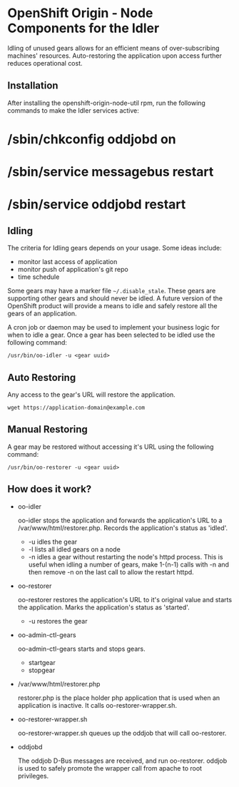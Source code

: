 OpenShift Origin - Node Components for the Idler
============================

Idling of unused gears allows for an efficient means of over-subscribing
machines' resources. Auto-restoring the application upon access further
reduces operational cost.

Installation
----------------------

After installing the openshift-origin-node-util rpm, run the following
commands to make the Idler services active:

# /sbin/chkconfig oddjobd on
# /sbin/service messagebus restart
# /sbin/service oddjobd restart

Idling
----------------------

The criteria for Idling gears depends on your usage. Some ideas include:

   * monitor last access of application
   * monitor push of application's git repo
   * time schedule

Some gears may have a marker file `~/.disable_stale`. These gears are
supporting other gears and should never be idled. A future version of
the OpenShift product will provide a means to idle and safely restore
all the gears of an application.

A cron job or daemon may be used to implement your business logic for
when to idle a gear.  Once a gear has been selected to be idled use the
following command:

```/usr/bin/oo-idler -u <gear uuid>```

Auto Restoring
----------------------

Any access to the gear's URL will restore the application.

```wget https://application-domain@example.com```


Manual Restoring
----------------------

A gear may be restored without accessing it's URL  using the following
command:

```/usr/bin/oo-restorer -u <gear uuid>```


How does it work?
----------------------

  * oo-idler

    oo-idler stops the application and forwards the application's URL to
    a /var/www/html/restorer.php. Records the application's status as
    'idled'.

    * -u <uuid> idles the gear
    * -l lists all idled gears on a node
    * -n idles a gear without restarting the node's httpd process. This is
      useful when idling a number of gears, make 1-(n-1) calls with -n and
      then remove -n on the last call to allow the restart httpd.

  * oo-restorer

    oo-restorer restores the application's URL to it's original value and
    starts the application. Marks the application's status as 'started'.

    * -u <uuid> restores the gear

  * oo-admin-ctl-gears

    oo-admin-ctl-gears starts and stops gears.

    * startgear <uuid>
    * stopgear <uuid>

  * /var/www/html/restorer.php

    restorer.php is the place holder php application that is used when
    an application is inactive. It calls oo-restorer-wrapper.sh.

  * oo-restorer-wrapper.sh

    oo-restorer-wrapper.sh queues up the oddjob that will call
    oo-restorer.

  * oddjobd

    The oddjob D-Bus messages are received, and run oo-restorer.
    oddjob is used to safely promote the wrapper call from apache to
    root privileges.
